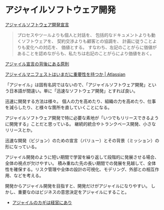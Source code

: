 # アジャイルソフトウェア開発

[アジャイルソフトウェア開発宣言](https://agilemanifesto.org/iso/ja/manifesto.html)

> プロセスやツールよりも個人と対話を、
> 包括的なドキュメントよりも動くソフトウェアを、
> 契約交渉よりも顧客との協調を、
> 計画に従うことよりも変化への対応を、
> 価値とする。
> すなわち、左記のことがらに価値があることを認めながらも、私たちは右記のことがらにより価値をおく。

[アジャイル宣言の背後にある原則](https://agilemanifesto.org/iso/ja/principles.html)

[アジャイルマニフェストはいまだに重要性を持つか | Atlassian](https://www.atlassian.com/ja/agile/manifesto)

「アジャイル」は固有名詞ではないので、「アジャイルソフトウェア開発」という日本語が間違い。単に「迅速なソフトウェア開発」とすれば良い。

迅速に開発する方法は様々。
個人の力を高めたり、組織の力を高めたり、仕事を減らしたり、と様々な箇所を直していくことになる。

アジャイルソフトウェア開発で特に必要な素地が「いつでもリリースできるように開発する」ことだと思っている。
継続的統合やトランクベース開発、小さなリリースとか。

迅速な開発（ビジョン）のための宣言（バリュー）とその背景（ミッション）の形になっている。

アジャイル開発のように短い期間で学習を繰り返して段階的に発展させる場合、全体の視点が欠けやすい。
積み重ねた先の長い期間での発展を見越して、全体性を確保する。リスク管理や全体の設計の可視化、モデリング、外部との相互作用、などを考える。

開発からアジャイル開発を目指すと、開発だけがアジャイルになりやすい。
しかし、重要なのはビジネスの意思決定をアジャイルにすること。

- [アジャイルのカギは経営にあり](https://www.ipa.go.jp/jinzai/skill-standard/plus-it-ui/itssplus/ps6vr70000001i7c-att/000097991.pdf)
